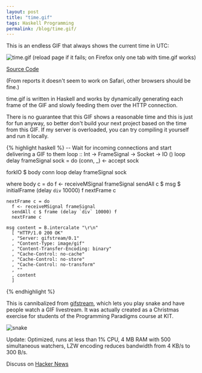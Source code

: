 ```yaml
---
layout: post
title: "time.gif"
tags: Haskell Programming
permalink: /blog/time.gif/
---
```


This is an endless GIF that always shows the current time in UTC:

<!--more-->
![time.gif (reload page if it fails; on Firefox only one tab with time.gif works)](/time.gif)

[Source Code](https://github.com/def-/time.gif)

(From reports it doesn't seem to work on Safari, other browsers should be fine.)

time.gif is written in Haskell and works by dynamically generating each frame of the GIF and slowly feeding them over the HTTP connection.

There is no guarantee that this GIF shows a reasonable time and this is just for fun anyway, so better don't build your next project based on the time from this GIF. If my server is overloaded, you can try compiling it yourself and run it locally.

{% highlight haskell %}
-- Wait for incoming connections and start delivering a GIF to them
loop :: Int -> FrameSignal -> Socket -> IO ()
loop delay frameSignal sock = do
  (conn, _) <- accept sock

  forkIO $ body conn
  loop delay frameSignal sock

  where
    body c = do
      f <- receiveMSignal frameSignal
      sendAll c $ msg $ initialFrame (delay `div` 10000) f
      nextFrame c

    nextFrame c = do
      f <- receiveMSignal frameSignal
      sendAll c $ frame (delay `div` 10000) f
      nextFrame c

    msg content = B.intercalate "\r\n"
      [ "HTTP/1.0 200 OK"
      , "Server: gifstream/0.1"
      , "Content-Type: image/gif"
      , "Content-Transfer-Encoding: binary"
      , "Cache-Control: no-cache"
      , "Cache-Control: no-store"
      , "Cache-Control: no-transform"
      , ""
      , content
      ]
{% endhighlight %}

This is cannibalized from [gifstream](https://github.com/def-/gifstream), which lets you play snake and have people watch a GIF livestream. It was actually created as a Christmas exercise for students of the Programming Paradigms course at KIT.

![snake](https://raw.githubusercontent.com/def-/gifstream/master/snake.gif)

Update: Optimized, runs at less than 1% CPU, 4 MB RAM with 500 simultaneous watchers, LZW encoding reduces bandwidth from 4 KB/s to 300 B/s.

Discuss on [Hacker News](https://news.ycombinator.com/item?id=14996715)
